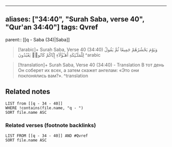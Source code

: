 
---
aliases: ["34:40", "Surah Saba, verse 40", "Qur'an 34:40"]
tags: Qvref
---

parent:: [[q - Saba (34)|Saba]]

> [!arabic]+ Surah Saba, Verse 40 (34:40)
> <span class="quran-arabic">وَيَوْمَ يَحْشُرُهُمْ جَمِيعًا ثُمَّ يَقُولُ لِلْمَلَـٰٓئِكَةِ أَهَـٰٓؤُلَآءِ إِيَّاكُمْ كَانُوا۟ يَعْبُدُونَ</span>
^arabic

> [!translation]+ Surah Saba, Verse 40 (34:40) - Translation
> В тот день Он соберет их всех, а затем скажет ангелам: «Это они поклонялись вам?».
^translation



## Related notes
```dataview
LIST from [[q - 34 - 40]]
WHERE !contains(file.name, "q - ")
SORT file.name ASC
```

### Related verses (footnote backlinks)
```dataview
LIST FROM [[q - 34 - 40]] AND #Qvref
SORT file.name ASC
```

